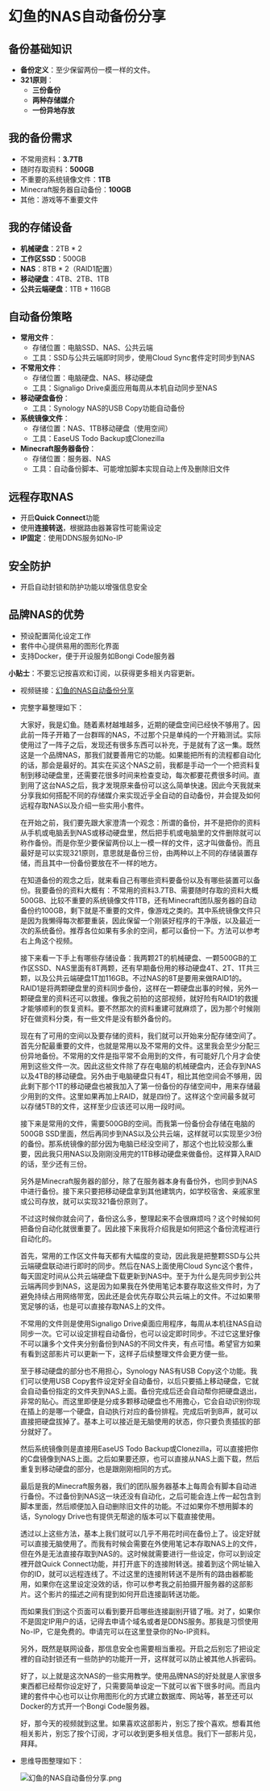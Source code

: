 # 幻鱼的NAS自动备份分享

## 备份基础知识

- **备份定义**：至少保留两份一模一样的文件。
- **321原则**：
    - **三份备份**
    - **两种存储媒介**
    - **一份异地存放**

## 我的备份需求

- 不常用资料：**3.7TB**
- 随时存取资料：**500GB**
- 不重要的系统镜像文件：**1TB**
- Minecraft服务器自动备份：**100GB**
- 其他：游戏等不重要文件

## 我的存储设备

- **机械硬盘**：2TB * 2
- **工作区SSD**：500GB
- **NAS**：8TB * 2（RAID1配置）
- **移动硬盘**：4TB、2TB、1TB
- **公共云端硬盘**：1TB + 116GB

## 自动备份策略

- **常用文件**：
    - 存储位置：电脑SSD、NAS、公共云端
    - 工具：SSD与公共云端即时同步，使用Cloud Sync套件定时同步到NAS
- **不常用文件**：
    - 存储位置：电脑硬盘、NAS、移动硬盘
    - 工具：Signaligo Drive桌面应用每周从本机自动同步至NAS
- **移动硬盘备份**：
    - 工具：Synology NAS的USB Copy功能自动备份
- **系统镜像文件**：
    - 存储位置：NAS、1TB移动硬盘（使用空间）
    - 工具：EaseUS Todo Backup或Clonezilla
- **Minecraft服务器备份**：
    - 存储位置：服务器、NAS
    - 工具：自动备份脚本、可能增加脚本实现自动上传及删除旧文件

## 远程存取NAS

- 开启**Quick Connect**功能
- 使用**连接转送**，根据路由器兼容性可能需设定
- **IP固定**：使用DDNS服务如No-IP

## 安全防护

- 开启自动封锁和防护功能以增强信息安全

## 品牌NAS的优势

- 预设配置简化设定工作
- 套件中心提供易用的图形化界面
- 支持Docker，便于开设服务如Bongi Code服务器

**小贴士**：不要忘记按喜欢和订阅，以获得更多相关内容更新。

- 视频链接：[幻鱼的NAS自动备份分享](https://youtu.be/sxcWax1xBvI?si=JHm-j8abUOoq_W7P)
    
- 完整字幕整理如下：
    
    大家好，我是幻鱼。随着素材越堆越多，近期的硬盘空间已经快不够用了。因此前一阵子开箱了一台群晖的NAS，不过那个只是单纯的一个开箱测试。实际使用过了一阵子之后，发现还有很多东西可以补充，于是就有了这一集。既然这是一个品牌NAS，那我们就要善用它的功能。如果能把所有的流程都自动化的话，那会是最好的。其实在买这个NAS之前，我都是手动一个一个把资料复制到移动硬盘里，还需要花很多时间来检查变动，每次都要花费很多时间。直到用了这台NAS之后，我才发現原来备份可以这么简单快速。因此今天我就来分享我如何搭配不同的存储媒介来实现近乎全自动的自动备份，并会提及如何远程存取NAS以及介绍一些实用小套件。
    
    在开始之前，我们要先跟大家澄清一个观念：所谓的备份，并不是把你的资料从手机或电脑丢到NAS或移动硬盘里，然后把手机或电脑里的文件删除就可以称作备份。而是你至少要保留两份以上一模一样的文件，这才叫做备份。而且最好是可以实现321原则，意思就是备份三份，由两种以上不同的存储装置存储，而且其中一份备份要放在不一样的地方。
    
    在知道备份的观念之后，就来看自己有哪些资料要备份以及有哪些装置可以备份。我要备份的资料大概有：不常用的资料3.7TB、需要随时存取的资料大概500GB、比较不重要的系统镜像文件1TB，还有Minecraft团队服务器的自动备份约100GB，剩下就是不重要的文件，像游戏之类的。其中系统镜像文件只是因为我懒得每次都要重装，因此保留一个刚装好程序的干净版，以及最近一次的系统备份。推荐各位如果有多余的空间，都可以备份一下。方法可以参考右上角这个视频。
    
    接下来看一下手上有哪些存储设备：我两颗2T的机械硬盘、一颗500GB的工作区SSD、NAS里面有8T两颗，还有早期备份用的移动硬盘4T、2T、1T共三颗，以及公共云端硬盘1T加116GB。不过NAS的8T是要用来做RAID1的。RAID1是将两颗硬盘里的资料同步备份，这样在一颗硬盘出事的时候，另外一颗硬盘里的资料还可以救援。像我之前拍的这部视频，就好险有RAID1的救援才能够顺利的恢复资料。要不然那次的资料重建可就麻烦了，因为那个时候刚好在做资料分类，有一些文件是没有额外备份的。
    
    现在有了可用的空间以及要存储的资料，我们就可以开始来分配存储空间了。首先分配最重要的文件，也就是常用以及不常用的文件。这里我会至少分配三份异地备份。不常用的文件是指平常不会用到的文件，有可能好几个月才会使用到这些文件一次。因此这些文件除了存在电脑的机械硬盘内，还会存到NAS以及4TB的移动硬盘。另外由于电脑硬盘只有4T，相比其他空间会不够用，因此剩下那个1T的移动硬盘也被我加入了第一份备份的存储空间中，用来存储最少用到的文件。这里如果再加上RAID，就是四份了。这样这个空间最多就可以存储5TB的文件，这样至少应该还可以用一段时间。
    
    接下来是常用的文件，需要500GB的空间。而我第一份备份会存储在电脑的500GB SSD里面，然后再同步到NAS以及公共云端，这样就可以实现至少3份的备份。那系统镜像的部分因为电脑已经没空间了，那这个也比较没那么重要，因此我只用NAS以及刚刚没用完的1TB移动硬盘来做备份。这样算入RAID的话，至少还有三份。
    
    另外是Minecraft服务器的部分，除了在服务器本身有备份外，也同步到NAS中进行备份。接下来只要把移动硬盘拿到其他建筑内，如学校宿舍、亲戚家里或公司存放，就可以实现321备份原则了。
    
    不过这时候你就会问了，备份这么多，整理起来不会很麻烦吗？这个时候如何把备份自动化就很重要了。因此接下来我将介绍我是如何把这个备份流程进行自动化的。
    
    首先，常用的工作区文件每天都有大幅度的变动，因此我是把整颗SSD与公共云端硬盘联动进行即时的同步。然后在NAS上面使用Cloud Sync这个套件，每天固定时间从公共云端硬盘下载更新到NAS中。至于为什么是先同步到公共云端再同步到NAS，这是因为如果我在外使用笔记本要存取这些文件时，为了避免持续占用网络带宽，因此还是会优先存取公共云端上的文件。不过如果带宽足够的话，也是可以直接存取NAS上的文件。
    
    不常用的文件则是使用Signaligo Drive桌面应用程序，每周从本机往NAS自动同步一次。它可以设定排程自动备份，也可以设定即时同步。不过它这里好像不可以讓多个文件夹分别备份到NAS的不同文件夹，有点可惜。希望官方如果有看到这部影片可以更新一下，这样子后续整理文件会更方便一些。
    
    至于移动硬盘的部分也不用担心，Synology NAS有USB Copy这个功能。我们可以使用USB Copy套件设定好全自动备份，以后只要插上移动硬盘，它就会自动备份指定的文件夹到NAS上面。备份完成后还会自动帮你把硬盘退出，非常的贴心。而这里即便是分成多颗移动硬盘也不用擔心，它会自动识别你现在插上的是哪一个硬盘，自动执行对应的备份排程。完成后听到B声，就可以直接把硬盘拔掉了。基本上可以接近是无脑使用的状态，你只要负责插拔的部分就好了。
    
    然后系统镜像则是直接用EaseUS Todo Backup或Clonezilla，可以直接把你的C盘镜像到NAS上面。之后如果要还原，也可以直接从NAS上面下载，然后重复到移动硬盘的部分，也是跟刚刚相同的方式。
    
    最后是我的Minecraft服务器，我们的团队服务器基本上每周会有脚本自动进行备份。不过备份到NAS这一块还没有自动化，之后可能会连上传一起包含到脚本里面，然后顺便加入自动删除旧文件的功能。不过如果你不想用脚本的话，Synology Drive也有提供无帮途的版本可以下载直接使用。
    
    透过以上这些方法，基本上我们就可以几乎不用花时间在备份上了。设定好就可以直接无脑使用了。而我有时候会需要在外使用笔记本存取NAS上的文件，但在外是无法直接存取到NAS的。这时候就需要进行一些设定，你可以到设定裡开啟Quick Connect功能，并打开底下的连接附转送。接着到这个网址输入你的ID，就可以远程连线了。不过这里的连接附转送不是所有的路由器都能用，如果你在这里设定没效的话，你可以参考我之前拍摄开服务器的这部影片。这个影片的描述之间有提到如何开启连接副转送功能。
    
    而如果我们到这个页面可以看到要开启哪些连接副别开错了哦。对了，如果你不是固定IP用户的话，记得去申请个域名或者是DDNS服务。那我是习惯使用No-IP，它是免费的。申请完可以在这里登录你的No-IP资料。
    
    另外，既然是联网设备，那信息安全也需要相当重视。开启之后别忘了把设定裡的自动封锁还有一些防护的功能开一开，这样就可以防止被其他人拆密码。
    
    好了，以上就是这次NAS的一些实用教学。使用品牌NAS的好处就是人家很多東西都已经帮你设定好了，只需要简单设定一下就可以省下很多时间。而且内建的套件中心也可以让你用图形化的方式建立数据库、网站等，甚至还可以Docker的方式开一个Bongi Code服务器。
    
    好，那今天的视频就到这里。如果喜欢这部影片，别忘了按个喜欢。想看其他相关影片，别忘了按个订阅，才可以收到更多相关信息。我们下一部影片见，拜拜。
    
- 思维导图整理如下：
    
    ![幻鱼的NAS自动备份分享.png](https://prod-files-secure.s3.us-west-2.amazonaws.com/5244296e-c60d-4aa3-aaca-e5e28004b33e/01fe97ec-9e3d-4f7b-b06c-34c74d2da74b/%E5%B9%BB%E9%B1%BC%E7%9A%84NAS%E8%87%AA%E5%8A%A8%E5%A4%87%E4%BB%BD%E5%88%86%E4%BA%AB.png)
